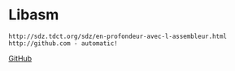 # Libasm
	http://sdz.tdct.org/sdz/en-profondeur-avec-l-assembleur.html
	http://github.com - automatic!
[GitHub](http://github.com)